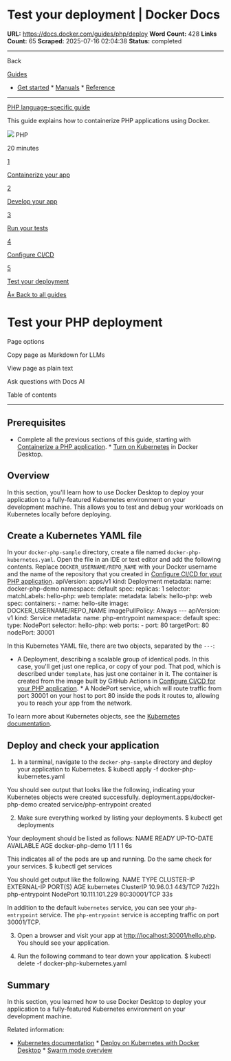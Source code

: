 # Test your deployment | Docker Docs

**URL:** https://docs.docker.com/guides/php/deploy
**Word Count:** 428
**Links Count:** 65
**Scraped:** 2025-07-16 02:04:38
**Status:** completed

---

Back

[Guides](https://docs.docker.com/guides/)

  * [Get started](https://docs.docker.com/get-started/)   * [Manuals](https://docs.docker.com/manuals/)   * [Reference](https://docs.docker.com/reference/)

* * *

[PHP language-specific guide](https://docs.docker.com/guides/php/)

This guide explains how to containerize PHP applications using Docker.

![](https://cdn.jsdelivr.net/gh/devicons/devicon@latest/icons/php/php-original.svg) PHP

20 minutes

[1](https://docs.docker.com/guides/php/containerize/)

[Containerize your app](https://docs.docker.com/guides/php/containerize/)

[2](https://docs.docker.com/guides/php/develop/)

[Develop your app](https://docs.docker.com/guides/php/develop/)

[3](https://docs.docker.com/guides/php/run-tests/)

[Run your tests](https://docs.docker.com/guides/php/run-tests/)

[4](https://docs.docker.com/guides/php/configure-ci-cd/)

[Configure CI/CD](https://docs.docker.com/guides/php/configure-ci-cd/)

[5](https://docs.docker.com/guides/php/deploy/)

[Test your deployment](https://docs.docker.com/guides/php/deploy/)

[Â« Back to all guides](https://docs.docker.com/guides/)

# Test your PHP deployment

Page options

Copy page as Markdown for LLMs

View page as plain text

Ask questions with Docs AI

Table of contents

* * *

## Prerequisites

  * Complete all the previous sections of this guide, starting with [Containerize a PHP application](https://docs.docker.com/guides/php/containerize/).   * [Turn on Kubernetes](https://docs.docker.com/desktop/features/kubernetes/#install-and-turn-on-kubernetes) in Docker Desktop.

## Overview

In this section, you'll learn how to use Docker Desktop to deploy your application to a fully-featured Kubernetes environment on your development machine. This allows you to test and debug your workloads on Kubernetes locally before deploying.

## Create a Kubernetes YAML file

In your `docker-php-sample` directory, create a file named `docker-php-kubernetes.yaml`. Open the file in an IDE or text editor and add the following contents. Replace `DOCKER_USERNAME/REPO_NAME` with your Docker username and the name of the repository that you created in [Configure CI/CD for your PHP application](https://docs.docker.com/guides/php/configure-ci-cd/).               apiVersion: apps/v1     kind: Deployment     metadata:       name: docker-php-demo       namespace: default     spec:       replicas: 1       selector:         matchLabels:           hello-php: web       template:         metadata:           labels:             hello-php: web         spec:           containers:             - name: hello-site               image: DOCKER_USERNAME/REPO_NAME               imagePullPolicy: Always     ---     apiVersion: v1     kind: Service     metadata:       name: php-entrypoint       namespace: default     spec:       type: NodePort       selector:         hello-php: web       ports:         - port: 80           targetPort: 80           nodePort: 30001

In this Kubernetes YAML file, there are two objects, separated by the `---`:

  * A Deployment, describing a scalable group of identical pods. In this case, you'll get just one replica, or copy of your pod. That pod, which is described under `template`, has just one container in it. The container is created from the image built by GitHub Actions in [Configure CI/CD for your PHP application](https://docs.docker.com/guides/php/configure-ci-cd/).   * A NodePort service, which will route traffic from port 30001 on your host to port 80 inside the pods it routes to, allowing you to reach your app from the network.

To learn more about Kubernetes objects, see the [Kubernetes documentation](https://kubernetes.io/docs/home/).

## Deploy and check your application

  1. In a terminal, navigate to the `docker-php-sample` directory and deploy your application to Kubernetes.                    $ kubectl apply -f docker-php-kubernetes.yaml          

You should see output that looks like the following, indicating your Kubernetes objects were created successfully.                    deployment.apps/docker-php-demo created          service/php-entrypoint created

  2. Make sure everything worked by listing your deployments.                    $ kubectl get deployments          

Your deployment should be listed as follows:                    NAME                 READY   UP-TO-DATE   AVAILABLE   AGE          docker-php-demo      1/1     1            1           6s

This indicates all of the pods are up and running. Do the same check for your services.                    $ kubectl get services          

You should get output like the following.                    NAME              TYPE        CLUSTER-IP       EXTERNAL-IP   PORT(S)          AGE          kubernetes        ClusterIP   10.96.0.1        <none>        443/TCP          7d22h          php-entrypoint    NodePort    10.111.101.229   <none>        80:30001/TCP     33s

In addition to the default `kubernetes` service, you can see your `php-entrypoint` service. The `php-entrypoint` service is accepting traffic on port 30001/TCP.

  3. Open a browser and visit your app at <http://localhost:30001/hello.php>. You should see your application.

  4. Run the following command to tear down your application.                    $ kubectl delete -f docker-php-kubernetes.yaml          

## Summary

In this section, you learned how to use Docker Desktop to deploy your application to a fully-featured Kubernetes environment on your development machine.

Related information:

  * [Kubernetes documentation](https://kubernetes.io/docs/home/)   * [Deploy on Kubernetes with Docker Desktop](https://docs.docker.com/desktop/features/kubernetes/)   * [Swarm mode overview](https://docs.docker.com/engine/swarm/)